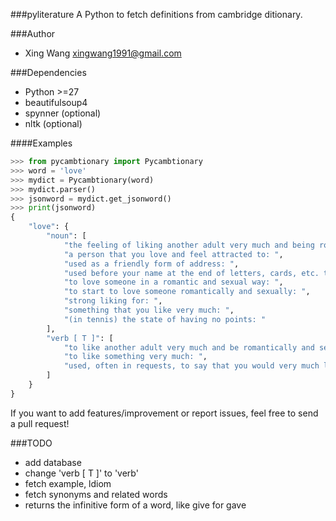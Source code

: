 ###pyliterature
A Python to fetch definitions from cambridge ditionary.



###Author
* Xing Wang  <xingwang1991@gmail.com>



###Dependencies

* Python >=27
* beautifulsoup4
* spynner (optional)
* nltk (optional)



####Examples

```python
>>> from pycambtionary import Pycambtionary
>>> word = 'love'
>>> mydict = Pycambtionary(word)
>>> mydict.parser()
>>> jsonword = mydict.get_jsonword()
>>> print(jsonword)
{
    "love": {
        "noun": [
            "the feeling of liking another adult very much and being romantically and sexually attracted to them, or strong feelings of liking a friend or person in your family: ",
            "a person that you love and feel attracted to: ",
            "used as a friendly form of address: ",
            "used before your name at the end of letters, cards, etc. to friends or family: ",
            "to love someone in a romantic and sexual way: ",
            "to start to love someone romantically and sexually: ",
            "strong liking for: ",
            "something that you like very much: ",
            "(in tennis) the state of having no points: "
        ],
        "verb [ T ]": [
            "to like another adult very much and be romantically and sexually attracted to them, or to have strong feelings of liking a friend or person in your family: ",
            "to like something very much: ",
            "used, often in requests, to say that you would very much like something: "
        ]
    }
}
```

If you want to add features/improvement or report issues, feel free to send a pull request!


###TODO
* add database
* change 'verb [ T ]'  to 'verb'
* fetch example, ldiom
* fetch synonyms and related words
* returns the infinitive form of a word, like give for gave
